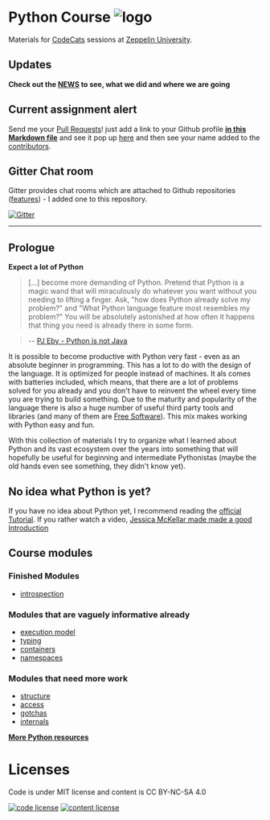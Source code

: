 # Python Course ![logo](logo.png) 

Materials for [CodeCats](http://codecats.io/) sessions at [Zeppelin University](https://www.zu.de/). 

## Updates

**Check out the [NEWS](_news/news.md) to see, what we did and where we are going**

## Current assignment alert

Send me your [Pull Requests](https://help.github.com/articles/using-pull-requests/)! just add a link to your Github profile **[in this Markdown file](codecats-on-github.md)** and see it pop up [here](https://github.com/obestwalter/python-course/pulls) and then see your name added to the [contributors](https://github.com/obestwalter/python-course/graphs/contributors).

## Gitter Chat room

Gitter provides chat rooms which are attached to Github repositories ([features](https://en.wikipedia.org/wiki/Gitter#Features)) - I added one to this repository.

[![Gitter](https://badges.gitter.im/obestwalter/python-course.svg)](https://gitter.im/obestwalter/python-course)

---

## Prologue

**Expect a lot of Python**

> \[...\] become more demanding of Python. Pretend that Python is a magic wand that will miraculously do whatever you want without you needing to lifting a finger. Ask, "how does Python already solve my problem?" and "What Python language feature most resembles my problem?" You will be absolutely astonished at how often it happens that thing you need is already there in some form.

> -- [PJ Eby - Python is not Java](http://dirtsimple.org/2004/12/python-is-not-java.html)

It is possible to become productive with Python very fast - even as an absolute beginner in programming. This has a lot to do with the design of the language. It is optimized for people instead of machines. It als comes with batteries included, which means, that there are a lot of problems solved for you already and you don't have to reinvent the wheel every time you are trying to build something. Due to the maturity and popularity of the language there is also a huge number of useful third party tools and libraries (and many of them are [Free Software](https://www.fsf.org/about/what-is-free-software)). This mix makes working with Python easy and fun. 

With this collection of materials I try to organize what I learned about Python and its vast ecosystem over the years into something that will hopefully be useful for beginning and intermediate Pythonistas (maybe the old hands even see something, they didn't know yet).

## No idea what Python is yet?

If you have no idea about Python yet, I recommend reading the [official Tutorial](https://docs.python.org/2/tutorial/). If you rather watch a video, [Jessica McKellar made made a good Introduction](https://www.youtube.com/watch?v=rkx5_MRAV3A)

## Course modules

### Finished Modules 

* [introspection](introspection/main.md)

### Modules that are vaguely informative already

* [execution model](execution-model/main.md)
* [typing](typing/main.md)
* [containers](containers/main.md)
* [namespaces](introspection/main.md)

### Modules that need more work

* [structure](structure/main.md)
* [access](access/main.md)
* [gotchas](gotchas/main.md)
* [internals](internals/main.md)

**[More Python resources](resources.md)**

# Licenses

Code is under MIT license and content is CC BY-NC-SA 4.0

[![code license](https://upload.wikimedia.org/wikipedia/commons/thumb/0/0b/License_icon-mit-2.svg/32px-License_icon-mit-2.svg.png)](http://opensource.org/licenses/mit-license.php) [![content license](https://i.creativecommons.org/l/by-nc-sa/4.0/88x31.png)](http://creativecommons.org/licenses/by-nc-sa/4.0/)
